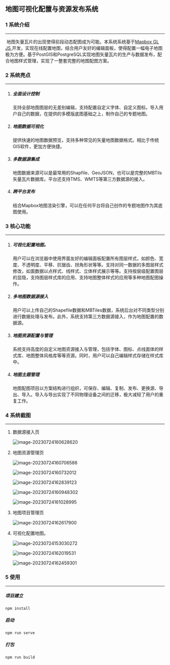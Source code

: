 ## **地图可视化配置与资源发布系统**

### 1 系统介绍

****

​        地图矢量瓦片的出现使得前段动态配图成为可能。本系统系统基于[Mapbox GL JS ](https://docs.mapbox.com/mapbox-gl-js/guides/)开发，实现在线配置地图，结合用户友好的编辑面板，使得配置一幅电子地图极为方便。基于PostGIS和PostgreSQL实现地图矢量瓦片的生产与数据发布，配合地图样式管理，实现了一整套完整的地图配图方案。

### 2 系统亮点

****

1. ##### 全面设计控制

   支持全部地图图层的无差别编辑，支持配置自定义字体、自定义图标。导入用户自己的数据，在提供的多模版底图基础之上，制作自己的专题地图。

2. ##### 地图数据可视化

   提供快速的地图数据预览，支持多种常见的矢量地图数据格式。相比于传统GIS软件，更加方便快捷。

3. ##### 多数据源集成

   地图数据来源可以是最常用的Shapfile、GeoJSON，也可以是完整的MBTils矢量瓦片数据库。平台还支持TMS、WMTS等第三方数据源的接入。

4. ##### 跨平台发布

   结合Mapbox地图渲染引擎，可以在任何平台将自己创作的专题地图作为其底图使用。

### 3 核心功能

****

1. ##### 可视化配置地图。

   用户可以在浏览器中使用界面友好的编辑面板配置所有图层样式，如颜色、宽度、不透明度、平移、抗锯齿、拐角形状等等。支持对同一数据的多图层样式修改，如面数据以点样式、线样式、立体样式展示等等。支持按层级配置图层的显隐，支持图层样式库的应用、支持地图整体样式的应用等多种地图配图操作。

2. ##### 多地图数据源接入

   用户可以上传自己的Shapefile数据和MBTiles数据，系统后台对不同类型分别进行数据处理与发布。此外，系统支持第三方数据源接入，作为地图配置的数据源。

3. ##### 地图资源配置与管理

   系统支持高度的自定义地图资源接入与管理，包括字体、图标、点线面体的样式库、地图整体风格库等等资源。同时，用户可以自己编辑样式存储在样式库中。

4. ##### 地图主题管理

   地图配图项目以方案结构进行组织，可保存、编辑、复制、发布、更换源、导出、导入。导入与导出实现了不同物理设备之间的迁移，极大减轻了用户的重复工作。

### 4 系统截图

****

1. 数据源接入页

   ![image-20230724160628620](./mpx.assets/image-20230724160628620.png)

2. 地图资源管理页

   ![image-20230724160706586](./mpx.assets/image-20230724160706586.png)

   ![image-20230724160732012](./mpx.assets/image-20230724160732012.png)

   ![image-20230724162839123](./mpx.assets/image-20230724162839123.png)

   ![image-20230724160948302](./mpx.assets/image-20230724160948302.png)

   ![image-20230724161028995](./mpx.assets/image-20230724161028995.png)

3. 地图项目管理页

   ![image-20230724162617900](./mpx.assets/image-20230724162617900.png)

4. 可视化配置地图。

   ![image-20230724153030272](./mpx.assets/image-20230724153030272-1690186902758-1.png)

   ![image-20230724162019531](./mpx.assets/image-20230724162019531.png)

   ![image-20230724162459301](./mpx.assets/image-20230724162459301.png)


### 5 使用

****

##### 项目建立

```
npm install
```

##### 启动

```
npm run serve
```

##### 打包

```
npm run build
```

### 


